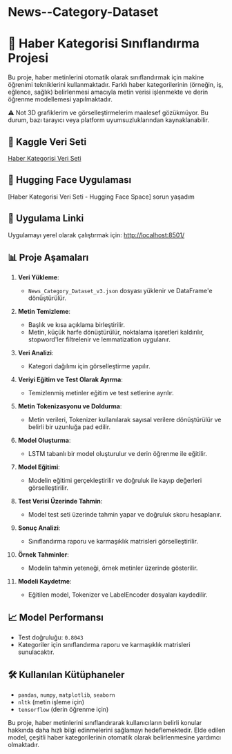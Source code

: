 # News--Category-Dataset
# 📰 Haber Kategorisi Sınıflandırma Projesi

Bu proje, haber metinlerini otomatik olarak sınıflandırmak için makine öğrenimi tekniklerini kullanmaktadır. Farklı haber kategorilerinin (örneğin, iş, eğlence, sağlık) belirlenmesi amacıyla metin verisi işlenmekte ve derin öğrenme modellemesi yapılmaktadır.

⚠️ Not
3D grafiklerim ve görselleştirmelerim maalesef gözükmüyor. Bu durum, bazı tarayıcı veya platform uyumsuzluklarından kaynaklanabilir.

## 🔗 Kaggle Veri Seti
[Haber Kategorisi Veri Seti](https://www.kaggle.com/datasets/rmisra/news-category-dataset)

## 🔗 Hugging Face Uygulaması
[Haber Kategorisi Veri Seti - Hugging Face Space] sorun yaşadım

## 🔗 Uygulama Linki
Uygulamayı yerel olarak çalıştırmak için: [http://localhost:8501/](http://localhost:8501/)

## 📊 Proje Aşamaları
1. **Veri Yükleme**:
   - `News_Category_Dataset_v3.json` dosyası yüklenir ve DataFrame'e dönüştürülür.

2. **Metin Temizleme**:
   - Başlık ve kısa açıklama birleştirilir.
   - Metin, küçük harfe dönüştürülür, noktalama işaretleri kaldırılır, stopword'ler filtrelenir ve lemmatization uygulanır.

3. **Veri Analizi**:
   - Kategori dağılımı için görselleştirme yapılır.

4. **Veriyi Eğitim ve Test Olarak Ayırma**:
   - Temizlenmiş metinler eğitim ve test setlerine ayrılır.

5. **Metin Tokenizasyonu ve Doldurma**:
   - Metin verileri, Tokenizer kullanılarak sayısal verilere dönüştürülür ve belirli bir uzunluğa pad edilir.

6. **Model Oluşturma**:
   - LSTM tabanlı bir model oluşturulur ve derin öğrenme ile eğitilir.

7. **Model Eğitimi**:
   - Modelin eğitimi gerçekleştirilir ve doğruluk ile kayıp değerleri görselleştirilir.

8. **Test Verisi Üzerinde Tahmin**:
   - Model test seti üzerinde tahmin yapar ve doğruluk skoru hesaplanır.

9. **Sonuç Analizi**:
   - Sınıflandırma raporu ve karmaşıklık matrisleri görselleştirilir.

10. **Örnek Tahminler**:
    - Modelin tahmin yeteneği, örnek metinler üzerinde gösterilir.

11. **Modeli Kaydetme**:
    - Eğitilen model, Tokenizer ve LabelEncoder dosyaları kaydedilir.

## 📈 Model Performansı
- Test doğruluğu: `0.8043`
- Kategoriler için sınıflandırma raporu ve karmaşıklık matrisleri sunulacaktır.

## 🛠️ Kullanılan Kütüphaneler
- `pandas`, `numpy`, `matplotlib`, `seaborn`
- `nltk` (metin işleme için)
- `tensorflow` (derin öğrenme için)

Bu proje, haber metinlerini sınıflandırarak kullanıcıların belirli konular hakkında daha hızlı bilgi edinmelerini sağlamayı hedeflemektedir. Elde edilen model, çeşitli haber kategorilerinin otomatik olarak belirlenmesine yardımcı olmaktadır.
